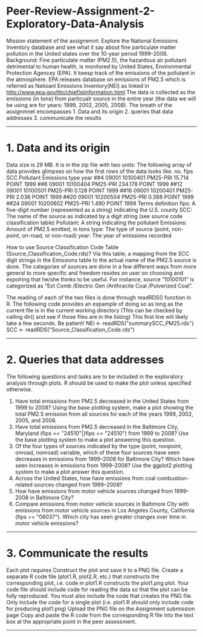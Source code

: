 # Peer-Review-Assignment-2-Exploratory-Data-Analysis
Mission statement of the assignemnt: Explore the National Emissions Inventory database and see what it say about fine particulate matter pollution in the United states over the 10-year period 1999–2008. 
Background: Fine particulate matter (PM2.5), the hazardous air pollutant detrimental to human health, is monitored by United States, Environmental Protection Agencey (EPA). It keesp track of the emissions of the pollutant in the atmosphere. EPA releases database on emissions of PM2.5 which is referred as Natioanl Emissions Inventory(NEI) as linked in http://www.epa.gov/ttn/chief/eiinformation.html
The data is collected as the emissions (in tons) from particualr source in the entire year (the data we will be using are for years: 1999, 2002, 2005, 2008). The breath of the assignmnet encompasses 1. Data and its origin 2. queries that data addresses 3. communicate the results

---------------------------------------------------------------------------------------------------------------------------------------------------------------------------------
# 1. Data and its origin
Data size is 29 MB. It is in the zip file with two units: The following array of data provides glimpses on how the first rows of the data looks like.
  no.     fips  SCC   Pollutant Emissions    type            year
 ##4    09001 10100401  PM25-PRI          15.714 POINT      1999
 ##8    09001 10100404  PM25-PRI          234.178 POINT     1999
 ##12   09001 10100501  PM25-PRI           0.128 POINT      1999
 ##16   09001 10200401  PM25-PRI            2.036 POINT     1999
 ##20   09001 10200504  PM25-PRI            0.388 POINT     1999
 ##24   09001 10200602  PM25-PRI            1.490 POINT     1999
 Terms definition
fips: A five-digit number (represented as a string) indicating the U.S. county
SCC: The name of the source as indicated by a digit string (see source code classification table)
Pollutant: A string indicating the pollutant
Emissions: Amount of PM2.5 emitted, in tons
type: The type of source (point, non-point, on-road, or non-road)
year: The year of emissions recorded

How to use Source Classification Code Table (Source_Classification_Code.rds)?
Via this table, a mapping from the SCC digit strings in the Emissions table to the actual name of the PM2.5 source is done. The categories of sources are done in a few different ways from more general to more specific and freedom resides on user on choosing and expolring that he/she thinks to be useful. For instance, source “10100101” is categorized as “Ext Comb /Electric Gen /Anthracite Coal /Pulverized Coal”.

The reading of each of the two files is done through readRDS() function in R.  The following code provides an expample of doing so as long as the current file is in the current working directory (This can be checked by calling dir() and see if those files are in the listing) 
This first line will likely take a few seconds. Be patient!
NEI <- readRDS("summarySCC_PM25.rds")
SCC <- readRDS("Source_Classification_Code.rds")

--------------------------------------------------------------------------------------------------------------------------------------------------------------------------------
# 2. Queries that data addresses
The following questions and tasks are to be included in the exploratory analysis through plots.  R should be used to make the plot unless specified otherwise.
1. Have total emissions from PM2.5 decreased in the United States from 1999 to 2008? Using the base plotting system, make a plot showing the total PM2.5 emission from all sources for each of the years 1999, 2002, 2005, and 2008.
2. Have total emissions from PM2.5 decreased in the Baltimore City, Maryland (fips == "24510"|}fips == "24510") from 1999 to 2008? Use the base plotting system to make a plot answering this question.
3. Of the four types of sources indicated by the type (point, nonpoint, onroad, nonroad) variable, which of these four sources have seen decreases in emissions from 1999–2008 for Baltimore City? Which have seen increases in emissions from 1999–2008? Use the ggplot2 plotting system to make a plot answer this question.
4. Across the United States, how have emissions from coal combustion-related sources changed from 1999–2008?
5. How have emissions from motor vehicle sources changed from 1999–2008 in Baltimore City?
6. Compare emissions from motor vehicle sources in Baltimore City with emissions from motor vehicle sources in Los Angeles County, California (fips == "06037"). Which city has seen greater changes over time in motor vehicle emissions?
-------------------------------------------------------------------------------------------------------------------------------------------------------------------------------
# 3. Communicate the results
Each plot requires
Construct the plot and save it to a PNG file.
Create a separate R code file (plot1.R, plot2.R, etc.) that constructs the corresponding plot, i.e. code in plot1.R constructs the plot1.png plot. Your code file should include code for reading the data so that the plot can be fully reproduced. You must also include the code that creates the PNG file. Only include the code for a single plot (i.e. plot1.R should only include code for producing plot1.png)
Upload the PNG file on the Assignment submission page
Copy and paste the R code from the corresponding R file into the text box at the appropriate point in the peer assessment.

-----------------------------------------------------------------------------------------------------------------------------------------------------------------------------
